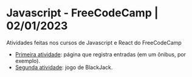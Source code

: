 # Javascript - FreeCodeCamp | 02/01/2023
Atividades feitas nos cursos de Javascript e React do FreeCodeCamp

* [Primeira atividade](https://juliaklzs.github.io/javascript-freeCodeCamp/project1/index.html): página que registra entradas (em um ônibus, por exemplo).
* [Segunda atividade](https://juliaklzs.github.io/javascript-freeCodeCamp/project2/index.html): jogo de BlackJack.
